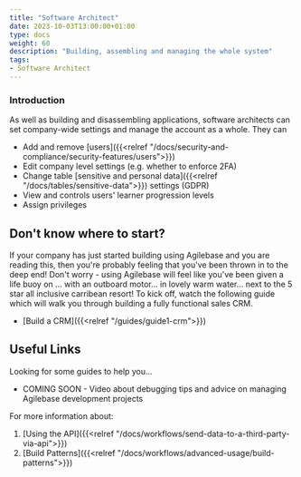 ```yaml
---
title: "Software Architect"
date: 2023-10-03T13:00:00+01:00
type: docs
weight: 60
description: "Building, assembling and managing the whole system"
tags:
- Software Architect
---
```


### Introduction
As well as building and disassembling applications, software architects can set company-wide settings and manage the account as a whole. They can 
* Add and remove [users]({{<relref "/docs/security-and-compliance/security-features/users">}})
* Edit company level settings (e.g. whether to enforce 2FA)
* Change table [sensitive and personal data]({{<relref "/docs/tables/sensitive-data">}}) settings (GDPR)
* View and controls users' learner progression levels 
* Assign privileges 

## Don't know where to start?
If your company has just started building using Agilebase and you are reading this, then you're probably feeling that you've been thrown in to the deep end!
Don't worry - using Agilebase will feel like you've been given a life buoy on ... with an outboard motor... in lovely warm water... next to the 5 star all inclusive carribean resort!
To kick off, watch the following guide which will walk you through building a fully functional sales CRM. 
* [Build a CRM]({{<relref "/guides/guide1-crm">}})


## Useful Links
Looking for some guides to help you...
* COMING SOON - Video about debugging tips and advice on managing Agilebase development projects 

For more information about:
1. [Using the API]({{<relref "/docs/workflows/send-data-to-a-third-party-via-api">}})
2. [Build Patterns]({{<relref "/docs/workflows/advanced-usage/build-patterns">}})

